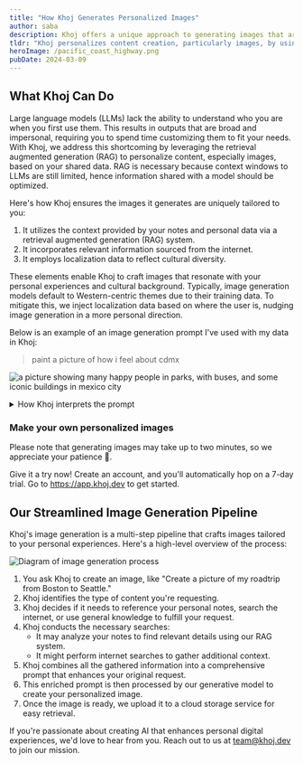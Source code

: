 ```yaml
---
title: "How Khoj Generates Personalized Images"
author: saba
description: Khoj offers a unique approach to generating images that are personalized to the user's preferences and context. 
tldr: "Khoj personalizes content creation, particularly images, by using a Retrieval Augmented Generation (RAG) system. It enhances the interaction with large language models (LLMs) by incorporating your personal data, internet-sourced information, and cultural context to produce images that are meaningful and relevant to you."
heroImage: /pacific_coast_highway.png
pubDate: 2024-03-09
---
```


## What Khoj Can Do

Large language models (LLMs) lack the ability to understand who you are when you first use them. This results in outputs that are broad and impersonal, requiring you to spend time customizing them to fit your needs. With Khoj, we address this shortcoming by leveraging the retrieval augmented generation (RAG) to personalize content, especially images, based on your shared data. RAG is necessary because context windows to LLMs are still limited, hence information shared with a model should be optimized.

Here's how Khoj ensures the images it generates are uniquely tailored to you:
1. It utilizes the context provided by your notes and personal data via a retrieval augmented generation (RAG) system.
2. It incorporates relevant information sourced from the internet.
3. It employs localization data to reflect cultural diversity.

These elements enable Khoj to craft images that resonate with your personal experiences and cultural background. Typically, image generation models default to Western-centric themes due to their training data. To mitigate this, we inject localization data based on where the user is, nudging image generation in a more personal direction.

Below is an example of an image generation prompt I've used with my data in Khoj:

> paint a picture of how i feel about cdmx

![a picture showing many happy people in parks, with buses, and some iconic buildings in mexico city](/my_impressions_of_cdmx.png)

<details>
<summary>How Khoj interprets the prompt</summary>
Create an image that captures the essence of Mexico City (CDMX) as a place of warmth, community, and vibrant culture, reflecting the user's deep emotional connection and nostalgia for the city. The composition should include elements that evoke the user's fond memories and experiences as described in their notes:

1. The atmosphere should be alive with local music, perhaps illustrated by the inclusion of street-side food stalls where you can almost hear the strumming of Requinto guitars and the sounds of mariachi bands, providing a sense of the unique cultural soundscape.
1. Visualize the affectionate and multigenerational social fabric of CDMX, with smiling children playing, fathers caring for their young ones, and elderly people actively participating in the community.
1. Include imagery that showcases the local, non-pretentious expat community, perhaps through a social event in a park or market area, where people are gathered, chatting, and enjoying each other's company.
1. Depict the strong indigenous presence in the city, with people dressed in traditional clothing, authentic decorations, and native food, offering a glimpse into the rich cultural heritage.
1. Emphasize the walkability and human scale of the city by illustrating pedestrian-friendly streets, small one-way roads, and a robust public transit system with frequent buses and a metro.
1. Show the environmentally friendly aspect of CDMX by including recycling stations and the rewarding of citizens for participating in sustainability efforts.
1. Convey the sense of security and stability that the user associates with love and community, in contrast to their solitary ambition, by displaying scenes of togetherness and support among the city's residents.
1. Capture the user's personal reflections on the importance of love and happiness, perhaps by portraying a couple or a family sharing a joyful moment together in a park or a cozy home setting.


The image should have a warm, inviting color palette, with hues that reflect the city's vibrancy and the user's emotional warmth towards CDMX. The overall tone should be one of happiness, generosity, and a strong sense of place, resonating with the user's description of CDMX as a city that is community-oriented, kind, and rich in culture.
</details>

###  Make your own personalized images
Please note that generating images may take up to two minutes, so we appreciate your patience 🙂.

Give it a try now! Create an account, and you'll automatically hop on a 7-day trial. Go to https://app.khoj.dev to get started.

## Our Streamlined Image Generation Pipeline

Khoj's image generation is a multi-step pipeline that crafts images tailored to your personal experiences. Here's a high-level overview of the process:

![Diagram of image generation process](/image_generation_diagram.jpeg)

1. You ask Khoj to create an image, like "Create a picture of my roadtrip from Boston to Seattle."
1. Khoj identifies the type of content you're requesting.
1. Khoj decides if it needs to reference your personal notes, search the internet, or use general knowledge to fulfill your request.
1. Khoj conducts the necessary searches:
    - It may analyze your notes to find relevant details using our RAG system.
    - It might perform internet searches to gather additional context.
1. Khoj combines all the gathered information into a comprehensive prompt that enhances your original request.
1. This enriched prompt is then processed by our generative model to create your personalized image.
1. Once the image is ready, we upload it to a cloud storage service for easy retrieval.

If you're passionate about creating AI that enhances personal digital experiences, we'd love to hear from you. Reach out to us at team@khoj.dev to join our mission.
